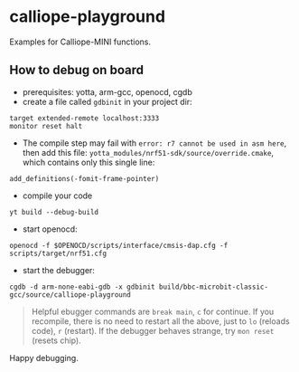 # calliope-playground
Examples for Calliope-MINI functions.

## How to debug on board

* prerequisites: yotta, arm-gcc, openocd, cgdb
* create a file called `gdbinit` in your project dir:

```
target extended-remote localhost:3333
monitor reset halt
```
    
* The compile step may fail with `error: r7 cannot be used in asm here`, then add this file: `yotta_modules/nrf51-sdk/source/override.cmake`, which contains only this single line:
 
```
add_definitions(-fomit-frame-pointer)
```

* compile your code
 
```
yt build --debug-build
```

* start openocd: 

```
openocd -f $OPENOCD/scripts/interface/cmsis-dap.cfg -f scripts/target/nrf51.cfg
```

* start the debugger: 

```
cgdb -d arm-none-eabi-gdb -x gdbinit build/bbc-microbit-classic-gcc/source/calliope-playground
```

> Helpful ebugger commands are `break main`, `c` for continue. If you recompile, there
> is no need to restart all the above, just to `lo` (reloads code), `r` (restart). If the 
> debugger behaves strange, try `mon reset` (resets chip).

Happy debugging.
